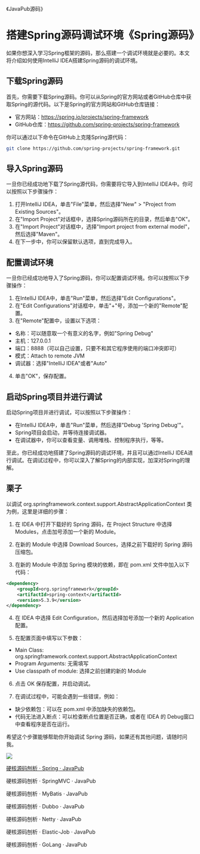 《JavaPub源码》


# 搭建Spring源码调试环境《Spring源码》

如果你想深入学习Spring框架的源码，那么搭建一个调试环境就是必要的。本文将介绍如何使用IntelliJ IDEA搭建Spring源码的调试环境。

## 下载Spring源码

首先，你需要下载Spring源码。你可以从Spring的官方网站或者GitHub仓库中获取Spring的源代码。以下是Spring的官方网站和GitHub仓库链接：

- 官方网站：https://spring.io/projects/spring-framework
- GitHub仓库：https://github.com/spring-projects/spring-framework

你可以通过以下命令在GitHub上克隆Spring源代码：

```bash
git clone https://github.com/spring-projects/spring-framework.git
```

## 导入Spring源码

一旦你已经成功地下载了Spring源代码，你需要将它导入到IntelliJ IDEA中。你可以按照以下步骤操作：

1. 打开IntelliJ IDEA，单击"File"菜单，然后选择"New" > "Project from Existing Sources"。
2. 在"Import Project"对话框中，选择Spring源码所在的目录，然后单击"OK"。
3. 在"Import Project"对话框中，选择"Import project from external model"，然后选择"Maven"。
4. 在下一步中，你可以保留默认选项，直到完成导入。

## 配置调试环境

一旦你已经成功地导入了Spring源码，你可以配置调试环境。你可以按照以下步骤操作：

1. 在IntelliJ IDEA中，单击"Run"菜单，然后选择"Edit Configurations"。
2. 在"Edit Configurations"对话框中，单击"+"号，添加一个新的"Remote"配置。
3. 在"Remote"配置中，设置以下选项：

  - 名称：可以随意取一个有意义的名字，例如"Spring Debug"
  - 主机：127.0.0.1
  - 端口：8888（可以自己设置，只要不和其它程序使用的端口冲突即可）
  - 模式：Attach to remote JVM
  - 调试器：选择"IntelliJ IDEA"或者"Auto"

4. 单击"OK"，保存配置。

## 启动Spring项目并进行调试

启动Spring项目并进行调试，可以按照以下步骤操作：

- 在IntelliJ IDEA中，单击"Run"菜单，然后选择"Debug 'Spring Debug'"。
- Spring项目会启动，并等待连接调试器。
- 在调试器中，你可以查看变量、调用堆栈、控制程序执行，等等。

至此，你已经成功地搭建了Spring源码的调试环境，并且可以通过IntelliJ IDEA进行调试。在调试过程中，你可以深入了解Spring的内部实现，加深对Spring的理解。


## 栗子

以调试 org.springframework.context.support.AbstractApplicationContext 类为例，这里是详细的步骤：

1. 在 IDEA 中打开下载好的 Spring 源码，在 Project Structure 中选择 Modules，点击加号添加一个新的 Module。

2. 在新的 Module 中选择 Download Sources，选择之前下载好的 Spring 源码压缩包。

3. 在新的 Module 中添加 Spring 模块的依赖，即在 pom.xml 文件中加入以下代码：

```xml
<dependency>
    <groupId>org.springframework</groupId>
    <artifactId>spring-context</artifactId>
    <version>5.3.9</version>
</dependency>
```

4. 在 IDEA 中选择 Edit Configuration，然后选择加号添加一个新的 Application 配置。

5. 在配置页面中填写以下参数：

  - Main Class: org.springframework.context.support.AbstractApplicationContext
  - Program Arguments: 无需填写
  - Use classpath of module: 选择之前创建的新的 Module

6. 点击 OK 保存配置，并启动调试。

7. 在调试过程中，可能会遇到一些错误，例如：

  - 缺少依赖包：可以在 pom.xml 中添加缺失的依赖包。
  - 代码无法进入断点：可以检查断点位置是否正确，或者在 IDEA 的 Debug窗口 中查看程序是否在运行。

希望这个步骤能够帮助你开始调试 Spring 源码，如果还有其他问题，请随时问我。






![](https://ghproxy.com/https://raw.githubusercontent.com/Rodert/JavaPub-Interview/main/src/sc/spring/spring-javapub-java.png?raw=true)


[硬核源码刨析 · Spring · JavaPub](https://mp.weixin.qq.com/mp/appmsgalbum?__biz=MzUzNDUyOTY0Nw==&action=getalbum&album_id=2844647471149793284#wechat_redirect)

硬核源码刨析 · SpringMVC · JavaPub

硬核源码刨析 · MyBatis · JavaPub

硬核源码刨析 · Dubbo · JavaPub

硬核源码刨析 · Netty · JavaPub

硬核源码刨析 · Elastic-Job · JavaPub

硬核源码刨析 · GoLang · JavaPub
